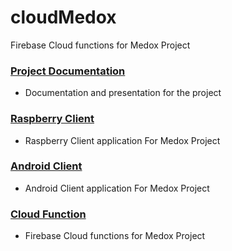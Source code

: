 # cloudMedox


Firebase Cloud functions for Medox Project



### [Project Documentation](https://github.com/mahmoudShaheen/Medox/edit/master/Doc)
* Documentation and presentation for the project

### [Raspberry Client](https://github.com/mahmoudShaheen/PyMedox)
* Raspberry Client application For Medox Project 

### [Android Client](https://github.com/mahmoudShaheen/Medox)
* Android Client application For Medox Project 

### [Cloud Function](https://github.com/mahmoudShaheen/cloudMedox)
* Firebase Cloud functions for Medox Project
